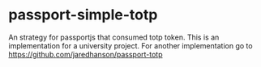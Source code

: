 passport-simple-totp
====================

An strategy for passportjs that consumed totp token. This is an implementation for a university project. For another implementation go to https://github.com/jaredhanson/passport-totp
